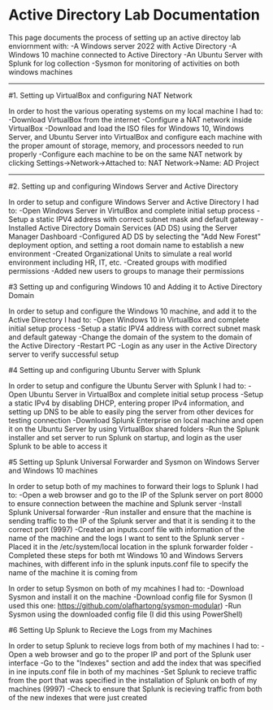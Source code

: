 # Active Directory Lab Documentation

This page documents the process of setting up an active directoy lab enviornment with:
-A Windows server 2022 with Active Directory
-A Windows 10 machine connected to Active Directory
-An Ubuntu Server with Splunk for log collection
-Sysmon for monitoring of activities on both windows machines

---

#1. Setting up VirtualBox and configuring NAT Network

In order to host the various operating systems on my local machine I had to:
-Download VirtualBox from the internet
-Configure a NAT network inside VirtualBox
-Download and load the ISO files for Windows 10, Windows Server, and Ubuntu Server into VirtualBox and configure each machine with the proper amount of storage, memory, and processors needed to run properly
-Configure each machine to be on the same NAT network by clicking Settings->Network->Attached to: NAT Network->Name: AD Project

---

#2. Setting up and configuring Windows Server and Active Directory

In order to setup and configure Windows Server and Active Directory I had to:
-Open Windows Server in VirtulBox and complete initial setup process
-Setup a static IPV4 address with correct subnet mask and default gateway
-Installed Active Directory Domain Services (AD DS) using the Server Manager Dashboard
-Configured AD DS by selecting the "Add New Forest" deployment option, and setting a root domain name to establish a new environment
-Created Organizational Units to simulate a real world environment including HR, IT, etc.
-Created groups with modified permissions
-Added new users to groups to manage their permissions

#3 Setting up and configuring Windows 10 and Adding it to Active Directory Domain

In order to setup and configure the Windows 10 machine, and add it to the Active Directory I had to:
-Open Windows 10 in VirtualBox and complete initial setup process
-Setup a static IPV4 address with correct subnet mask and default gateway
-Change the domain of the system to the domain of the Active Directory
-Restart PC
-Login as any user in the Active Directory server to verify successful setup

#4 Setting up and configuring Ubuntu Server with Splunk

In order to setup and configure the Ubuntu Server with Splunk I had to:
-Open Ubuntu Server in VirtualBox and complete initial setup process
-Setup a static IPv4 by disabling DHCP, entering proper IPv4 information, and setting up DNS to be able to easily ping the server from other devices for testing connection
-Download Splunk Enterprise on local machine and open it on the Ubuntu Server by using VirtualBox shared folders
-Run the Splunk installer and set server to run Splunk on startup, and login as the user Splunk to be able to access it

#5 Setting up Splunk Universal Forwarder and Sysmon on Windows Server and Windows 10 machines

In order to setup both of my machines to forward their logs to Splunk I had to:
-Open a web browser and go to the IP of the Splunk server on port 8000 to ensure connection between the machine and Splunk server
-Install Splunk Universal forwarder
-Run installer and ensure that the machine is sending traffic to the IP of the Splunk server and that it is sending it to the correct port (9997)
-Created an inputs.conf file with information of the name of the machine and the logs I want to sent to the Splunk server
-Placed it in the /etc/system/local location in the splunk forwarder folder
-Completed these steps for both mt Windows 10 and Windows Servers machines, with different info in the splunk inputs.conf file to specify the name of the machine it is coming from

In order to setup Sysmon on both of my mcahines I had to: 
-Download Sysmon and install it on the machine
-Download config file for Sysmon (I used this one: https://github.com/olafhartong/sysmon-modular)
-Run Sysmon using the downloaded config file (I did this using PowerShell)

#6 Setting Up Splunk to Recieve the Logs from my Machines

In order to setup Splunk to recieve logs from both of my machines I had to:
-Open a web browser and go to the proper IP and port of the Splunk user interface
-Go to the "Indexes" section and add the index that was specified in ine inputs.conf file in both of my machines
-Set Splunk to recieve traffic from the port that was specified in the installation of Splunk on both of my machines (9997)
-Check to ensure that Splunk is recieving traffic from both of the new indexes that were just created
